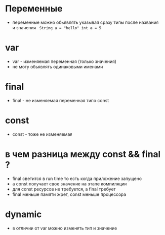 # Переменные

- переменные можно обьявлять указывая сразу типы после названия и значения
  <code>
  String a = "hello"
  int a = 5
  </code>

# var

- var - изменяемая переменная (только значения)
- не могу обьявлять одинаковыми именами


# final

- final - не изменяемая переменная типо const

# const

- const - тоже не изменяемая

# в чем разница между const && final ?

- final светится в run time то есть когда приложение запущено
- а const получает свое значение на этапе компиляции
- для const ресурсов не требуется, а final требует
- final меньше памяти жрет, const меньше процессора

 # dynamic

- в отличии от var можно изменять тип и значение 
  


